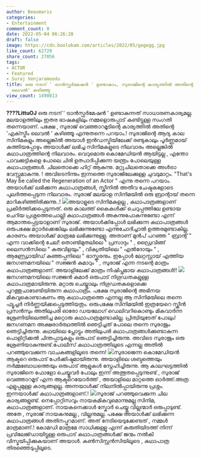 ```yaml
---
author: Beaumaris
categories:
- Entertainment
comment_count: 0
date: 2022-05-04 06:26:28
draft: false
image: https://cdn.boolokam.com/articles/2022/05/gegegg.jpg
like_count: 62729
share_count: 27056
tags:
- ACTOR
- Featured
- Suraj Venjaramoodu
title: ഒരു നടന് ' ട്രാൻസ്ഫർമേഷൻ ' ഉണ്ടാകാം, സുരാജിന്റെ കാര്യത്തിൽ അതിന്റെ 'എക്സ്ട്രീം
  ലെവൽ' കഴിഞ്ഞു
view_count: 1490813
---
```


**????LittuOJ** ഒരു നടന് ' ട്രാൻസ്ഫർമേഷൻ ' ഉണ്ടാകുന്നത് സാധാരണകാര്യമല്ല. മലയാളത്തിലും ഇതര ഭാഷകളിലും നമ്മളൊരുപ്പാട് കണ്ടിട്ടുള്ള സംഗതി തന്നെയാണ്. പക്ഷേ , സുരാജ് വെഞ്ഞാറമൂടിന്റെ കാര്യത്തിൽ അതിന്റെ 'എക്സ്ട്രീം ലെവൽ ' കഴിഞ്ഞൂ എന്നുതന്നെ പറയാം.! സുരാജിന്റെ ആദ്യ കാല സിനിമകളും അല്ലെങ്കിൽ അയാൾ ഇൻഡസ്ട്രിയിലേക്ക് രണ്ടുകാലും പൂർണ്ണമായ് കുത്തിയപ്പോഴും അയാൾക്ക് ലഭിച്ച സിനിമകളുടെ നിലവാരം അല്ലെങ്കിൽ കഥാപാത്രത്തിന്റെ നിലവാരം. വെറുമൊരു കൊമേഡിയൻ ആയിട്ടല്ല , എന്തോ പാവക്കുട്ടികളെ പോലെ ചിരി ഉത്പാദിപ്പിക്കുന്ന യന്ത്രം പോലെയുള്ള കഥാപാത്രങ്ങൾ. ചിലതൊക്കെ ഹിറ്റ് ആകുന്നു. മറ്റുചിലതൊക്കെ അൾട്രാ വേസ്റ്റുമാകുന്നു. ! അവിടെനിന്നും ഇന്നത്തെ സുരാജിലേക്കുള്ള ചുവടുമാറ്റം. "That's May be called the Regeneration of an Actor " എന്നു തന്നെ പറയാം. അയാൾക്ക് ലഭിക്കുന്ന കഥാപാത്രങ്ങൾ, സ്ക്രീനിൽ അതീവ ചേഷ്ടകളോടെ പുലർത്തപ്പെടുന്ന നിലവാരം. സുരാജ് മലയാള സിനിമയിൽ ഒരു ബ്രാന്റായ് തന്നെ മാറികഴിഞ്ഞിരിക്കുന്നു..! ![](https://cdn.boolokam.com/articles/2022/05/gegegg.jpg)അയാളുടെ സിനിമകളല്ല , കഥാപാത്രങ്ങളാണ് പ്രകീർത്തിക്കപ്പെടുന്നത്. ഒരു കാലത്ത് കൈകൾക്ക് ചെറുപ്പത്തിലേ ഉണ്ടായ ചെറിയ പ്രശ്നത്തെചൊല്ലി കഥാപാത്രങ്ങൾ അകന്നുപോകുന്നുണ്ടോ എന്ന് ആമാന്തപ്പെട്ടയാളാണ് സുരാജ്. അയാൾക്കിപ്പോൾ ലഭിക്കുന്ന കഥാപാത്രങ്ങൾ ഒരുപക്ഷേ മറ്റാർക്കെങ്കിലും ലഭിക്കുന്നുണ്ടോ എന്നുചോദിച്ചാൽ ഉത്തരമുണ്ടാകില്ല. കാരണം അയാൾക്ക് മാത്രമേ ലഭിക്കുന്നുള്ളൂ. അതാണ് മുൻപ് പറഞ്ഞ " ബ്രാന്റ് " എന്ന വാക്കിന്റെ ചേല്! തൊണ്ടിമുതലിലെ " പ്രസാദും " , ഡ്രൈവിങ്ങ് ലൈസൻസിലെ " കുരുവിളയും" , വിക്യതിയിലെ " എൽദോയും " , ആണ്ഡ്രോയിഡ് കുഞ്ഞപ്പനിലെ " ഭാസ്ക്കരനും. ഇപ്പോൾ ലേറ്റസ്റ്റായ് എത്തിയ ജനഗണമനയിലെ " സജ്ജൻ കുമാറും " , സുരാജ് എന്ന നടന്റെ മാത്രം കഥാപാത്രങ്ങളാണ്. അയാളിലേക്ക് മാത്രം നിഷിപ്തമായ കഥാപാത്രങ്ങൾ!! ![](https://cdn.boolokam.com/articles/2022/05/ggege.jpg)ജനഗണമനയിലെ സജ്ജൻ കുമാർ ഒരുപാട് നിഗൂഡതകളുള്ള കഥാപാത്രമായിരുന്നു. മറ്റാരു ചെയ്യ്താലും നിഗൂഡതകളൊക്കെ പുറത്തുചാടേണ്ടിയിരുന്ന കഥാപാത്രം. പക്ഷേ സുരാജിന്റെ അഭിനയ മികവുകൊണ്ടാകണം ആ കഥാപാത്രത്തെ എന്നല്ല ആ സിനിമയിലെ തന്നെ ഫ്യൂച്ചർ നിർണ്ണയിക്കപ്പെടുത്തിയതും. ഒരുപക്ഷേ സിനിമയിൽ ഇത്രയേറെ സ്ക്രീൻ പ്രസൻസും അതിലുപരി ഓരോ ഡയലോഗ് ഡെലിവറികൊണ്ടും മികവാർന്ന ശ്രേണിയിലെത്തിച്ച മറ്റൊരു കഥാപാത്രമുണ്ടാകില്ല. പ്രിത്വിയുടേത് പോലും! ജനഗണമന അക്ഷരാർത്ഥത്തിൽ ഞെട്ടിച്ചത് പോലെ തന്നെ സുരാജും ഞെട്ടിച്ചിരുന്നു. കഥയിലെ പ്ലോട്ടും അതിലുപരി കഥാപാത്രങ്ങൾക്കുണ്ടാകുന്ന പൊളിറ്റിക്കൽ ചിന്തപ്പാടുകളും ഒരുപാട് ഞെട്ടിച്ചിരുന്നു. അവിടെ സുരാജും ഒരു ശ്രേണിയാകുന്നുണ്ട്.പോലീസ് കഥാപാത്രത്തിലൂടെ എന്നല്ല അതിൽ പറഞ്ഞുവെക്കുന്ന വാചകങ്ങളിലൂടെ തന്നെ! ![](https://cdn.boolokam.com/articles/2022/05/ggeg.jpg)സുരാജെന്ന കൊമേഡിയൻ ആക്ടറെ ഒരുപാട് പേർക്കിഷ്ടമായിരുന്നു. അയാളിലെ ശബ്ദത്തെയും നർമ്മബോധത്തെയും ഒരുപാട് ആളുകൾ സ്നേഹിച്ചിരുന്നു. ആ കാലഘട്ടത്തിൽ സുരാജിനെ ഫോളോ ചെയ്യ്തവർ പോലും ഇന്ന് അത്ഭുതപ്പെടുന്നുണ്ട് , സുരാജ് വെഞ്ഞാറമൂട് എന്ന ആക്ടറെയോർത്ത് , അയാളിലെ മാറ്റത്തെ ഓർത്ത്.അത്ര എളുപ്പമുള്ള കാര്യങ്ങളല്ല. അന്നയാൾക്ക് നിലനിൽപ്പായിരുന്നു പ്രശ്നം. ഇന്നയാൾക്ക് കഥാപാത്രങ്ങളാണ്.! ![](https://cdn.boolokam.com/articles/2022/05/gegeggg.jpg)സുരാജ് പറഞ്ഞുവെക്കുന്ന ചില കാര്യങ്ങളുണ്ട്. നെപ്പോറ്റിസവും നായകമികവുമൊന്നുമല്ല സിനിമ, കഥാപാത്രങ്ങളാണ്. നായകനെക്കാൾ സ്കോർ ചെയ്യ്ത വില്ലന്മാർ ഒരുപ്പാടുണ്ട്. അതേ , സുരാജ് നായകനുമല്ല , വില്ലനുമല്ല. പക്ഷേ അയാൾക്ക് ലഭിക്കുന്ന കഥാപാത്രങ്ങൾ അതിനപ്പുറമാണ്. അത് നേടിയെടുക്കേണ്ടത് , നമ്മൾ മാത്രമാണ്.! കോമഡി മാത്രമേ സാധിക്കുള്ളൂ എന്ന് കരുതിയിടത്ത് നിന്ന് പ്രവിലേജ്ഡായിട്ടുള്ള ഒരുപാട് കഥാപാത്രങ്ങൾക്ക് ജന്മം നൽകി വിസ്മയിപ്പിക്കുകയാണ് അയാൾ. കൺസിസ്റ്റൻസിയിലൂടെ , കഥാപാത്ര തിരഞ്ഞെടുപ്പിലൂടെ.